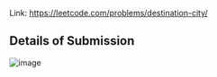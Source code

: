 Link: https://leetcode.com/problems/destination-city/
## Details of Submission
![image](https://github.com/mgalang229/LeetCode-Destination-City/assets/51401355/3bd28084-084b-4a4b-b8ce-be620518a017)

